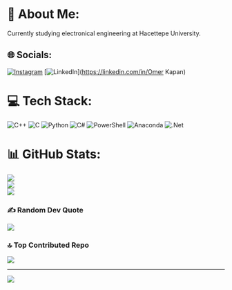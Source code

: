 # 💫 About Me:
Currently studying electronical engineering at Hacettepe University.<br>


## 🌐 Socials:
[![Instagram](https://img.shields.io/badge/Instagram-%23E4405F.svg?logo=Instagram&logoColor=white)](https://instagram.com/omer_faruk_kapan) [![LinkedIn](https://img.shields.io/badge/LinkedIn-%230077B5.svg?logo=linkedin&logoColor=white)](https://linkedin.com/in/Omer Kapan) 

# 💻 Tech Stack:
![C++](https://img.shields.io/badge/c++-%2300599C.svg?style=for-the-badge&logo=c%2B%2B&logoColor=white) ![C](https://img.shields.io/badge/c-%2300599C.svg?style=for-the-badge&logo=c&logoColor=white) ![Python](https://img.shields.io/badge/python-3670A0?style=for-the-badge&logo=python&logoColor=ffdd54) ![C#](https://img.shields.io/badge/c%23-%23239120.svg?style=for-the-badge&logo=csharp&logoColor=white) ![PowerShell](https://img.shields.io/badge/PowerShell-%235391FE.svg?style=for-the-badge&logo=powershell&logoColor=white) ![Anaconda](https://img.shields.io/badge/Anaconda-%2344A833.svg?style=for-the-badge&logo=anaconda&logoColor=white) ![.Net](https://img.shields.io/badge/.NET-5C2D91?style=for-the-badge&logo=.net&logoColor=white)
# 📊 GitHub Stats:
![](https://github-readme-stats.vercel.app/api?username=Jdvxusb&theme=dark&hide_border=false&include_all_commits=false&count_private=false)<br/>
![](https://github-readme-streak-stats.herokuapp.com/?user=Jdvxusb&theme=dark&hide_border=false)<br/>
![](https://github-readme-stats.vercel.app/api/top-langs/?username=Jdvxusb&theme=dark&hide_border=false&include_all_commits=false&count_private=false&layout=compact)

### ✍️ Random Dev Quote
![](https://quotes-github-readme.vercel.app/api?type=horizontal&theme=tokyonight)

### 🔝 Top Contributed Repo
![](https://github-contributor-stats.vercel.app/api?username=Jdvxusb&limit=5&theme=dark&combine_all_yearly_contributions=true)

---
[![](https://visitcount.itsvg.in/api?id=Jdvxusb&icon=0&color=0)](https://visitcount.itsvg.in)

<!-- Proudly created with GPRM ( https://gprm.itsvg.in ) -->
